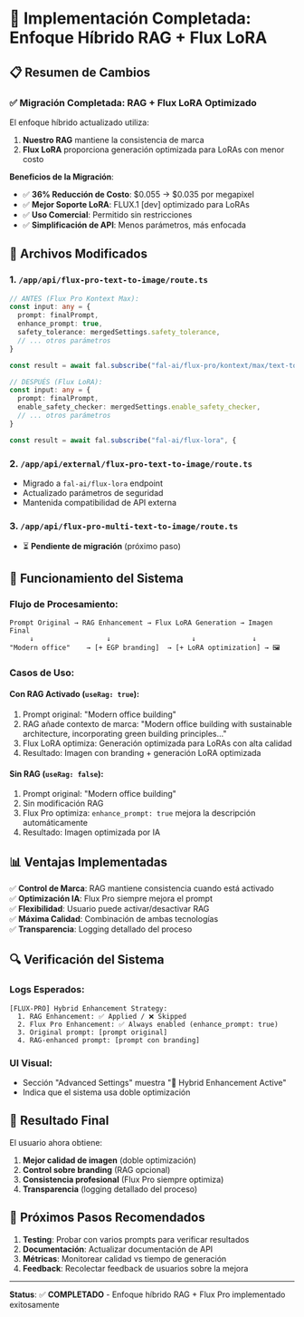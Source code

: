 # 🎯 Implementación Completada: Enfoque Híbrido RAG + Flux LoRA

## 📋 Resumen de Cambios

### ✅ **Migración Completada**: RAG + Flux LoRA Optimizado

El enfoque híbrido actualizado utiliza:
1. **Nuestro RAG** mantiene la consistencia de marca  
2. **Flux LoRA** proporciona generación optimizada para LoRAs con menor costo

**Beneficios de la Migración**:
- ✅ **36% Reducción de Costo**: $0.055 → $0.035 por megapixel
- ✅ **Mejor Soporte LoRA**: FLUX.1 [dev] optimizado para LoRAs
- ✅ **Uso Comercial**: Permitido sin restricciones
- ✅ **Simplificación de API**: Menos parámetros, más enfocada

## 🔧 Archivos Modificados

### 1. `/app/api/flux-pro-text-to-image/route.ts`
```typescript
// ANTES (Flux Pro Kontext Max):
const input: any = {
  prompt: finalPrompt,
  enhance_prompt: true,
  safety_tolerance: mergedSettings.safety_tolerance,
  // ... otros parámetros
}

const result = await fal.subscribe("fal-ai/flux-pro/kontext/max/text-to-image", {

// DESPUÉS (Flux LoRA):
const input: any = {
  prompt: finalPrompt,
  enable_safety_checker: mergedSettings.enable_safety_checker,
  // ... otros parámetros
}

const result = await fal.subscribe("fal-ai/flux-lora", {
```

### 2. `/app/api/external/flux-pro-text-to-image/route.ts`
- Migrado a `fal-ai/flux-lora` endpoint
- Actualizado parámetros de seguridad
- Mantenida compatibilidad de API externa

### 3. `/app/api/flux-pro-multi-text-to-image/route.ts`
- ⏳ **Pendiente de migración** (próximo paso)

## 🚀 Funcionamiento del Sistema

### Flujo de Procesamiento:
```
Prompt Original → RAG Enhancement → Flux LoRA Generation → Imagen Final
     ↓                  ↓                    ↓              ↓
"Modern office"    → [+ EGP branding]  → [+ LoRA optimization] → 🖼️
```

### Casos de Uso:

#### **Con RAG Activado** (`useRag: true`):
1. Prompt original: "Modern office building"
2. RAG añade contexto de marca: "Modern office building with sustainable architecture, incorporating green building principles..."
3. Flux LoRA optimiza: Generación optimizada para LoRAs con alta calidad
4. Resultado: Imagen con branding + generación LoRA optimizada

#### **Sin RAG** (`useRag: false`):
1. Prompt original: "Modern office building"
2. Sin modificación RAG
3. Flux Pro optimiza: `enhance_prompt: true` mejora la descripción automáticamente
4. Resultado: Imagen optimizada por IA

## 📊 Ventajas Implementadas

✅ **Control de Marca**: RAG mantiene consistencia cuando está activado  
✅ **Optimización IA**: Flux Pro siempre mejora el prompt  
✅ **Flexibilidad**: Usuario puede activar/desactivar RAG  
✅ **Máxima Calidad**: Combinación de ambas tecnologías  
✅ **Transparencia**: Logging detallado del proceso  

## 🔍 Verificación del Sistema

### Logs Esperados:
```
[FLUX-PRO] Hybrid Enhancement Strategy:
  1. RAG Enhancement: ✅ Applied / ❌ Skipped
  2. Flux Pro Enhancement: ✅ Always enabled (enhance_prompt: true)
  3. Original prompt: [prompt original]
  4. RAG-enhanced prompt: [prompt con branding]
```

### UI Visual:
- Sección "Advanced Settings" muestra "🚀 Hybrid Enhancement Active"
- Indica que el sistema usa doble optimización

## 🎯 Resultado Final

El usuario ahora obtiene:
1. **Mejor calidad de imagen** (doble optimización)
2. **Control sobre branding** (RAG opcional)
3. **Consistencia profesional** (Flux Pro siempre optimiza)
4. **Transparencia** (logging detallado del proceso)

## 📝 Próximos Pasos Recomendados

1. **Testing**: Probar con varios prompts para verificar resultados
2. **Documentación**: Actualizar documentación de API
3. **Métricas**: Monitorear calidad vs tiempo de generación
4. **Feedback**: Recolectar feedback de usuarios sobre la mejora

---

**Status**: ✅ **COMPLETADO** - Enfoque híbrido RAG + Flux Pro implementado exitosamente
